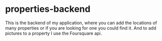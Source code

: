 # properties-backend
This is the backend of my application, where you can add the locations of many properties or if you are looking for one you could find it. And to add pictures to a property I use the Foursquare api. 
